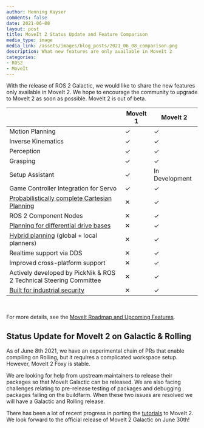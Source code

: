 ```yaml
---
author: Henning Kayser
comments: false
date: 2021-06-08
layout: post
title: MoveIt 2 Status Update and Feature Comparison
media_type: image
media_link: /assets/images/blog_posts/2021_06_08_comparison.png
description: What new features are only available in MoveIt 2
categories:
- ROS2
- MoveIt
---
```


With the release of ROS 2 Galactic, we would like to share the new features only available in MoveIt 2. We hope to encourage the community to upgrade to MoveIt 2 as soon as possible. MoveIt 2 is out of beta.


|                                                                                                                                                    | MoveIt 1 | MoveIt 2       |
| -------------------------------------------------------------------------------------------------------------------------------------------------- | -------- | -------------- |
| Motion Planning                                                                                                                                    | ✓        | ✓              |
| Inverse Kinematics                                                                                                                                 | ✓        | ✓              |
| Perception                                                                                                                                         | ✓        | ✓              |
| Grasping                                                                                                                                           | ✓        | ✓              |
| Setup Assistant                                                                                                                                    | ✓        | In Development |
| Game Controller Integration for Servo                                                                                                              | ✓        | ✓              |
| [Probabilistically complete Cartesian Planning](https://github.com/ros-planning/moveit2/tree/main/moveit_demo_nodes/run_ompl_constrained_planning) | ✕        | ✓              |
| ROS 2 Component Nodes                                                                                                                              | ✕        | ✓              |
| [Planning for differential drive bases](http://moveit2_tutorials.picknik.ai/doc/mobile_base_arm/mobile_base_arm_tutorial.html)                     | ✕        | ✓              |
| [Hybrid planning](https://github.com/ros-planning/moveit2/pull/488) (global + local planners)                                                      | ✕        | ✓              |
| Realtime support via DDS                                                                                                                           | ✕        | ✓              |
| Improved cross-platform support                                                                                                                    | ✕        | ✓              |
| Actively developed by PickNik & ROS 2 Technical Steering Committee                                                                                 | ✕        | ✓              |
| [Built for industrial security ](https://design.ros2.org/articles/ros2_dds_security.html)                                                          | ✕        | ✓              |

<br>

For more details, see the [MoveIt Roadmap and Upcoming Features](https://moveit.ros.org/documentation/contributing/roadmap/).


## Status Update for MoveIt 2 on Galactic & Rolling

As of June 8th 2021, we have an experimental chain of PRs that enable compiling on Rolling, but it requires a complicated workspace setup. However, MoveIt 2 Foxy is stable.

We are looking for help from upstream maintainers to release their packages so that MoveIt Galactic can be released.  We are also facing challenges relating to pre-release testing of packages and debugging packages failing on the buildfarm.  When these two issues are resolved we will have a Galactic and Rolling release.

There has been a lot of recent progress in porting the [tutorials](http://moveit2_tutorials.picknik.ai) to MoveIt 2. We look forward to the official release of MoveIt 2 Galactic on June 30th!
